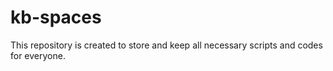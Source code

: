 # kb-spaces
This repository is created to store and keep all necessary scripts and codes for everyone.
